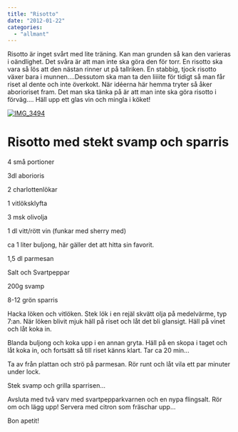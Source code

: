 ```yaml
---
title: "Risotto"
date: "2012-01-22"
categories: 
  - "allmant"
---
```


Risotto är inget svårt med lite träning. Kan man grunden så kan den varieras i oändlighet. Det svåra är att man inte ska göra den för torr. En risotto ska vara så lös att den nästan rinner ut på tallriken. En stabbig, tjock risotto växer bara i munnen....Dessutom ska man ta den liiiite för tidigt så man får riset al dente och inte överkokt. När idéerna här hemma tryter så åker aborioriset fram. Det man ska tänka på är att man inte ska göra risotto i förväg.... Häll upp ett glas vin och mingla i köket!

[![](/static/img/IMG_3494-1024x682.jpg "IMG_3494")](http://import.local/wp-content/uploads/2012/01/IMG_3494.jpg)

# **Risotto med stekt svamp och sparris**

4 små portioner

3dl aborioris

2 charlottenlökar

1 vitlöksklyfta

3 msk olivolja

1 dl vitt/rött vin (funkar med sherry med)

ca 1 liter buljong, här gäller det att hitta sin favorit.

1,5 dl parmesan

Salt och Svartpeppar

200g svamp

8-12 grön sparris

Hacka löken och vitlöken. Stek lök i en rejäl skvätt olja på medelvärme, typ 7:an. När löken blivit mjuk häll på riset och låt det bli glansigt. Häll på vinet och låt koka in.

Blanda buljong och koka upp i en annan gryta. Häll på en skopa i taget och låt koka in, och fortsätt så till riset känns klart. Tar ca 20 min...

Ta av från plattan och strö på parmesan. Rör runt och låt vila ett par minuter under lock.

Stek svamp och grilla sparrisen...

Avsluta med två varv med svartpepparkvarnen och en nypa flingsalt. Rör om och lägg upp! Servera med citron som fräschar upp...

Bon apetit!
